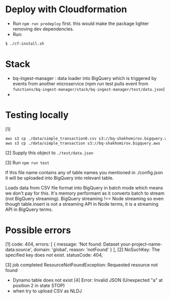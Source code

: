 # Deploy with Cloudformation
- Run `npm run predeploy` first. this would make the package lighter removing dev dependencies.
- Run:
~~~bash
$ ./cf-install.sh
~~~


# Stack
* bq-ingest-manager : data loader into BigQuery which is triggered by events from another microservice (npm run test pulls event from `functions/bq-ingest-manager/stack/bq-ingest-manager/test/data.json`)
* 

# Testing locally

[1]
~~~bash
aws s3 cp ./data/simple_transaction0.csv s3://bq-shakhomirov.bigquery.aws
aws s3 cp ./data/simple_transaction s3://bq-shakhomirov.bigquery.aws
~~~
[2] Supply this object to `./test/data.json`

[3] Run `npm run test`

If this file name contains any of table names you mentioned in ./config.json it will be uploaded into BigQuery into relevant table.

Loads data from CSV file format into BigQuery in batch mode which means we don't pay for this.
It's memory performant as it converts batch to stream (not BigQuery streaming).
BigQuery streaming !== Node streaming so even though table.insert is not a streaming API in Node terms, it is a streaming API in BigQuery terms.

# Possible errors
[1]  code: 404,
  errors: [
    {
      message: 'Not found: Dataset your-project-name-data:source',
      domain: 'global',
      reason: 'notFound'
    }
  ],
[2] NoSuchKey: The specified key does not exist.
 statusCode: 404,

[3] job completed
ResourceNotFoundException: Requested resource not found
- Dynamo table does not exist 
[4] Error: Invalid JSON (Unexpected "a" at position 2 in state STOP)
- when try to upload CSV as NLDJ